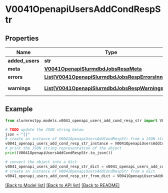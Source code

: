 # V0041OpenapiUsersAddCondRespStr


## Properties

Name | Type | Description | Notes
------------ | ------------- | ------------- | -------------
**added_users** | **str** | added_users |
**meta** | [**V0041OpenapiSlurmdbdJobsRespMeta**](V0041OpenapiSlurmdbdJobsRespMeta.md) |  | [optional]
**errors** | [**List[V0041OpenapiSlurmdbdJobsRespErrorsInner]**](V0041OpenapiSlurmdbdJobsRespErrorsInner.md) | Query errors | [optional]
**warnings** | [**List[V0041OpenapiSlurmdbdJobsRespWarningsInner]**](V0041OpenapiSlurmdbdJobsRespWarningsInner.md) | Query warnings | [optional]

## Example

```python
from slurmrestpy.models.v0041_openapi_users_add_cond_resp_str import V0041OpenapiUsersAddCondRespStr

# TODO update the JSON string below
json = "{}"
# create an instance of V0041OpenapiUsersAddCondRespStr from a JSON string
v0041_openapi_users_add_cond_resp_str_instance = V0041OpenapiUsersAddCondRespStr.from_json(json)
# print the JSON string representation of the object
print(V0041OpenapiUsersAddCondRespStr.to_json())

# convert the object into a dict
v0041_openapi_users_add_cond_resp_str_dict = v0041_openapi_users_add_cond_resp_str_instance.to_dict()
# create an instance of V0041OpenapiUsersAddCondRespStr from a dict
v0041_openapi_users_add_cond_resp_str_from_dict = V0041OpenapiUsersAddCondRespStr.from_dict(v0041_openapi_users_add_cond_resp_str_dict)
```
[[Back to Model list]](../README.md#documentation-for-models) [[Back to API list]](../README.md#documentation-for-api-endpoints) [[Back to README]](../README.md)


